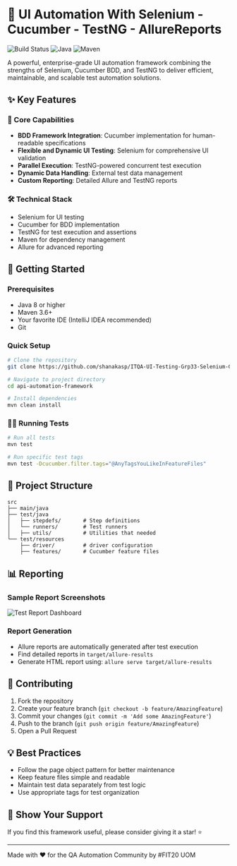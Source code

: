 # 🚀 UI Automation With Selenium - Cucumber - TestNG - AllureReports
![Build Status](https://img.shields.io/badge/build-passing-brightgreen)
![Java](https://img.shields.io/badge/Java-8+-orange)
![Maven](https://img.shields.io/badge/Maven-3.6+-red)

A powerful, enterprise-grade UI automation framework combining the strengths of Selenium, Cucumber BDD, and TestNG to deliver efficient, maintainable, and scalable test automation solutions.

## ✨ Key Features

### 🎯 Core Capabilities
- **BDD Framework Integration**: Cucumber implementation for human-readable specifications
- **Flexible and Dynamic UI Testing**: Selenium for comprehensive UI validation
- **Parallel Execution**: TestNG-powered concurrent test execution
- **Dynamic Data Handling**: External test data management
- **Custom Reporting**: Detailed Allure and TestNG reports

### 🛠 Technical Stack
- Selenium for UI testing
- Cucumber for BDD implementation
- TestNG for test execution and assertions
- Maven for dependency management
- Allure for advanced reporting

## 🚀 Getting Started

### Prerequisites
- Java 8 or higher
- Maven 3.6+
- Your favorite IDE (IntelliJ IDEA recommended)
- Git

### Quick Setup
```bash
# Clone the repository
git clone https://github.com/shanakasp/ITQA-UI-Testing-Grp33-Selenium-Cucumber-TestNG.git

# Navigate to project directory
cd api-automation-framework

# Install dependencies
mvn clean install
```

### 🏃‍♂️ Running Tests
```bash
# Run all tests
mvn test

# Run specific test tags
mvn test -Dcucumber.filter.tags="@AnyTagsYouLikeInFeatureFiles"
```

## 📁 Project Structure
```
src
├── main/java
├── test/java
│   ├── stepdefs/       # Step definitions
│   └── runners/        # Test runners
│   ├── utils/          # Utilities that needed
└── test/resources
    ├── driver/         # driver configuration
    ├── features/       # Cucumber feature files
```

## 📊 Reporting

### Sample Report Screenshots
![Test Report Dashboard](https://github.com/user-attachments/assets/8cd786e4-4d6e-46b0-b589-0927d49536cf)

### Report Generation
- Allure reports are automatically generated after test execution
- Find detailed reports in `target/allure-results`
- Generate HTML report using: `allure serve target/allure-results`

## 🤝 Contributing
1. Fork the repository
2. Create your feature branch (`git checkout -b feature/AmazingFeature`)
3. Commit your changes (`git commit -m 'Add some AmazingFeature'`)
4. Push to the branch (`git push origin feature/AmazingFeature`)
5. Open a Pull Request


## 💡 Best Practices
- Follow the page object pattern for better maintenance
- Keep feature files simple and readable
- Maintain test data separately from test logic
- Use appropriate tags for test organization

## 🌟 Show Your Support
If you find this framework useful, please consider giving it a star! ⭐

---
Made with ❤️ for the QA Automation Community by #FIT20 UOM
